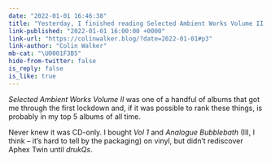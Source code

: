 ```yaml
---
date: "2022-01-01 16:46:38"
title: "Yesterday, I finished reading Selected Ambient Works Volume II by Marc Weidenbaum…"
link-published: "2022-01-01 16:00:00 +0000"
link-url: "https://colinwalker.blog/?date=2022-01-01#p3"
link-author: "Colin Walker"
mb-cat: "\U0001F3B5"
hide-from-twitter: false
is_reply: false
is_like: true
---
```


_Selected Ambient Works Volume II_ was one of a handful of albums that got me through the first lockdown and, if it was possible to rank these things, is probably in my top 5 albums of all time.

Never knew it was CD-only. I bought _Vol 1_ and _Analogue Bubblebath_ (III, I think – it’s hard to tell by the packaging) on vinyl, but didn’t rediscover Aphex Twin until _drukQs_.

